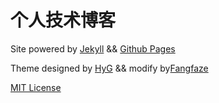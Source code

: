 # 个人技术博客

Site powered by  [Jekyll](ref="https://jekyllrb.com/) && [Github Pages](https://pages.github.com/)

Theme designed by [HyG](https://github.com/Gaohaoyang) && modify by[Fangfaze](https://github.com/fangfaze/fangfaze.github.io)

[MIT License](https://github.com/fangfaze/fangfaze.github.io/blob/master/LICENSE.md)


